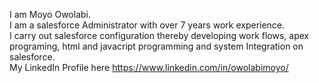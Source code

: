 I am Moyo Owolabi. <br/>
I am a salesforce Administrator with over 7 years work experience.<br/>
I carry out salesforce configuration thereby developing work flows, apex programing, html and javacript programming and system Integration on salesforce. <br/>
My LinkedIn Profile here https://www.linkedin.com/in/owolabimoyo/
